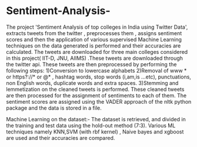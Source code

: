 # Sentiment-Analysis-
The project 'Sentiment Analysis of top colleges in India using Twitter Data',  extracts tweets from the twitter , preprocesses them , assigns sentiment scores and then the application of various supervised Machine Learning techniques on the data generated is performed and their accuracies are calculated.
The tweets are downloaded for three main colleges considered in this project( IIT-D, JNU, AIIMS) .These tweets are downloaded through the twitter api. These tweets are then preprocessed by performing the following steps:
1)Conversion to lowercase alphabets
2)Removal of www * or https?://*  or @* , hashtag words, stop words (i,am,is ...etc),  punctuations, non English words, duplicate words and extra spaces.
3)Stemming and lemmetization on the cleaned tweets is performed.
These cleaned tweets are then processed for the assignment of sentiments to each of them. The sentiment scores are assigned using the VADER approach of the nltk python package and the data is stored in a file.

Machine Learning on the dataset:-
The dataset is retrieved,  and divided in the training and test data using the hold-out method (7:3). Various ML techniques namely KNN,SVM (with rbf kernel) , Naive bayes and xgboost are used and their accuracies are compared.
